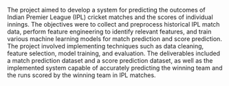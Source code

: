 The project aimed to develop a system for predicting the outcomes of Indian Premier League (IPL) cricket matches and the scores of individual innings. The objectives were to collect and preprocess historical IPL match data, perform feature engineering to identify relevant features, and train various machine learning models for match prediction and score prediction. The project involved implementing techniques such as data cleaning, feature selection, model training, and evaluation. The deliverables included a match prediction dataset and a score prediction dataset, as well as the implemented system capable of accurately predicting the winning team and the runs scored by the winning team in IPL matches.
